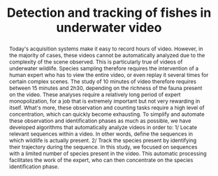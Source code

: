 ---
filename: detection_and_tracking_of_fishes_in_underwater_video
title: "Detection and tracking of fishes in underwater video"
img_filename: "research_projects/img/spid-up.png"
date_start: 2019
date_end: 2023
duration: "2 years"
type: "Postdoc"

partners: "VISIOON (company)"

members: ["Delphine Mallet (VISIOON)", "Jean-Christophe Burie (L3i)", "Marie-Neige Chapel (L3i)"]

abstract: "Today's acquisition systems make it easy to record hours of video. However, in the majority of cases, these videos cannot be automatically analyzed due to the complexity of the scene observed. This is particularly true of videos of underwater wildlife. Species sampling therefore requires the intervention of a human expert who has to view the entire video, or even replay it several times for certain complex scenes. The study of 10 minutes of video therefore requires between 15 minutes and 2h30, depending on the richness of the fauna present on the video. These analyses require a relatively long period of expert monopolization, for a job that is extremely important but not very rewarding in itself. What's more, these observation and counting tasks require a high level of concentration, which can quickly become exhausting. To simplify and automate these observation and identification phases as much as possible, we have developed algorithms that automatically analyze videos in order to: 1/ Locate relevant sequences within a video. In other words, define the sequences in which wildlife is actually present.
2/ Track the species present by identifying their trajectory during the sequence. In this study, we focused on sequences with a limited number of species present in the video.
This automatic processing facilitates the work of the expert, who can then concentrate on the species identification phase."

keywords: "computer vision, background subtraction"

publications: "currently writing 2 publications for this project."
---